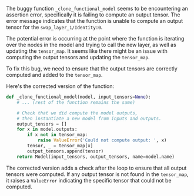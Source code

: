 The buggy function `_clone_functional_model` seems to be encountering an assertion error, specifically it is failing to compute an output tensor. The error message indicates that the function is unable to compute an output tensor for the `swap_layer_1/Identity:0`.

The potential error is occurring at the point where the function is iterating over the nodes in the model and trying to call the new layer, as well as updating the `tensor_map`. It seems like there might be an issue with computing the output tensors and updating the `tensor_map`.

To fix this bug, we need to ensure that the output tensors are correctly computed and added to the `tensor_map`.

Here's the corrected version of the function:

```python
def _clone_functional_model(model, input_tensors=None):
    # ... (rest of the function remains the same)

    # Check that we did compute the model outputs,
    # then instantiate a new model from inputs and outputs.
    output_tensors = []
    for x in model.outputs:
        if x not in tensor_map:
            raise ValueError('Could not compute output: ', x)
        tensor, _ = tensor_map[x]
        output_tensors.append(tensor)
    return Model(input_tensors, output_tensors, name=model.name)
```

The corrected version adds a check after the loop to ensure that all output tensors were computed. If any output tensor is not found in the `tensor_map`, it raises a `ValueError` indicating the specific tensor that could not be computed.